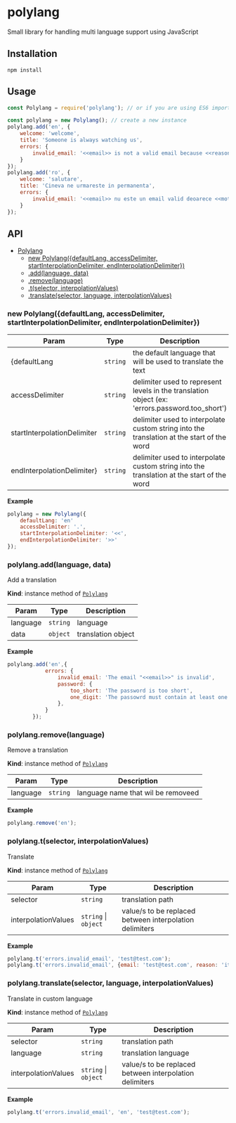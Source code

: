 # polylang
Small library for handling multi language support using JavaScript

## Installation
```
npm install 
```

## Usage
```javascript
const Polylang = require('polylang'); // or if you are using ES6 imports, import Polylang from 'polylang';

const polylang = new Polylang(); // create a new instance
polylang.add('en', {
    welcome: 'welcome',
    title: 'Someone is always watching us',
    errors: {
        invalid_email: '<<email>> is not a valid email because <<reason>>'.
    }
});
polylang.add('ro', {
    welcome: 'salutare',
    title: 'Cineva ne urmareste in permanenta',
    errors: {
        invalid_email: '<<email>> nu este un email valid deoarece <<motiv>>'.
    }
});
```





## API

* [Polylang](#Polylang)
    * [new Polylang({defaultLang, accessDelimiter, startInterpolationDelimiter, endInterpolationDelimiter})](#new_Polylang_new)
    * [.add(language, data)](#Polylang+add)
    * [.remove(language)](#Polylang+remove)
    * [.t(selector, interpolationValues)](#Polylang+t)
    * [.translate(selector, language, interpolationValues)](#Polylang+translate)

<a name="new_Polylang_new"></a>

### new Polylang({defaultLang, accessDelimiter, startInterpolationDelimiter, endInterpolationDelimiter})

| Param | Type | Description |
| --- | --- | --- |
| {defaultLang | <code>string</code> | the default language that will be used to translate the text |
| accessDelimiter | <code>string</code> | delimiter used to represent levels in the translation object (ex: 'errors.password.too_short') |
| startInterpolationDelimiter | <code>string</code> | delimiter used to interpolate custom string into the translation at the start of the word |
| endInterpolationDelimiter} | <code>string</code> | delimiter used to interpolate custom string into the translation at the start of the word |

**Example**
```js
polylang = new Polylang({
    defaultLang: 'en'
    accessDelimiter: '.',
    startInterpolationDelimiter: '<<',
    endInterpolationDelimiter: '>>'
});
```
<a name="Polylang+add"></a>

### polylang.add(language, data)
Add a translation

**Kind**: instance method of [<code>Polylang</code>](#Polylang)

| Param | Type | Description |
| --- | --- | --- |
| language | <code>string</code> | language |
| data | <code>object</code> | translation object |

**Example**
```js
polylang.add('en',{
            errors: {
                invalid_email: 'The email "<<email>>" is invalid',
                password: {
                    too_short: 'The password is too short',
                    one_digit: 'The passowrd must contain at least one digit'
                },
            }
        });
```
<a name="Polylang+remove"></a>

### polylang.remove(language)
Remove a translation

**Kind**: instance method of [<code>Polylang</code>](#Polylang)

| Param | Type | Description |
| --- | --- | --- |
| language | <code>string</code> | language name that wil be removeed |

**Example**
```js
polylang.remove('en');
```
<a name="Polylang+t"></a>

### polylang.t(selector, interpolationValues)
Translate

**Kind**: instance method of [<code>Polylang</code>](#Polylang)

| Param | Type | Description |
| --- | --- | --- |
| selector | <code>string</code> | translation path |
| interpolationValues | <code>string</code> \| <code>object</code> | value/s to be replaced between interpolation delimiters |

**Example**
```js
polylang.t('errors.invalid_email', 'test@test.com');
polylang.t('errors.invalid_email', {email: 'test@test.com', reason: 'it is taken!'}); //if invalid_email string would be 'The email "<<email>>" is invalid because <<reason>>'
```
<a name="Polylang+translate"></a>

### polylang.translate(selector, language, interpolationValues)
Translate in custom language

**Kind**: instance method of [<code>Polylang</code>](#Polylang)

| Param | Type | Description |
| --- | --- | --- |
| selector | <code>string</code> | translation path |
| language | <code>string</code> | translation language |
| interpolationValues | <code>string</code> \| <code>object</code> | value/s to be replaced between interpolation delimiters |

**Example**
```js
polylang.t('errors.invalid_email', 'en', 'test@test.com');
```
